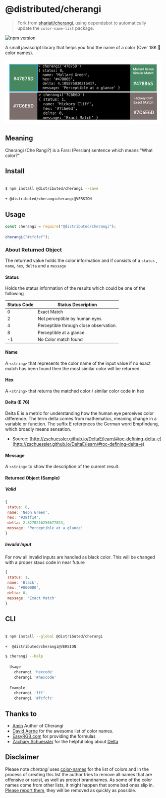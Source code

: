 # @distributed/cherangi

> Fork from [shariati/cherangi](https://github.com/shariati/cherangi), using dependabot to automatically update the `color-name-list` package.

[![npm version](https://badge.fury.io/js/cherangi.svg)](https://badge.fury.io/js/@distributed/cherangi)

A small javascript library that helps you find the name of a color (Over 18K 🎨 color names).

![cherangi](screenshot.png)

## Meaning

Cherangi (Che Rangi?) is a Farsi (Persian) sentence which means "What color?"

## Install

```bash

$ npm install @distributed/cherangi --save

+ @distributed/cherangicherangi@VERSION
```

## Usage

```javascript
const cherangi = require("@distributed/cherangi");

cherangi("#cfcfcf");
```

### About Returned Object

The returned value holds the color information and
if consists of a `status` , `name`, `hex`, `delta` and a `message`

#### Status

Holds the status information of the results which could be one of the following

| Status Code | Status Description                     |
| ----------- | -------------------------------------- |
| 0           | Exact Match                            |
| 2           | Not perceptible by human eyes.         |
| 4           | Perceptible through close observation. |
| 8           | Perceptible at a glance.               |
| -1          | No Color match found                   |

#### Name

A `<string>` that represents the color name of the input value if no exact match has been found then the most similar color will be returned.

#### Hex

A `<string>` that returns the matched color / similar color code in hex

#### Delta (E 76)

Delta E is a metric for understanding how the human eye perceives color difference. The term delta comes from mathematics, meaning change in a variable or function. The suffix E references the German word Empfindung, which broadly means sensation.

- Source: [http://zschuessler.github.io/DeltaE/learn/#toc-defining-delta-e](http://zschuessler.github.io/DeltaE/learn/#toc-defining-delta-e)

#### Message

A `<string>` to show the description of the current result.

#### Returned Object (Sample)

##### Valid

```javascript
{
 status: 8,
 name: 'Neon Green',
 hex: '#39ff14',
 delta: 2.8270216256677023,
 message: 'Perceptible at a glance'
}

```

##### Invalid Input

For now all invalid inputs are handled as black color. This will be changed with a proper staus code in near future

```javascript
{
 status: 1,
 name: 'Black',
 hex: '#000000',
 delta: 0,
 message: 'Exact Match'
}
```

## CLI

```bash

$ npm install --global @distributed/cherangi

+  @distributed/cherangi@VERSION
```

```bash
$ cherangi --help

  Usage
    cherangi 'hexcode'
    cherangi '#hexcode'

  Example
    cherangi 'fff'
    cherangi '#fcfcfc'
```

## Thanks to

- [Amin](https://github.com/shariati) Author of Cherangi
- [David Aerne](https://github.com/meodai/color-names) for the awesome list of color names.
- [EasyRGB.com](http://www.easyrgb.com/en/math.php) for providing the formulas
- [Zachary Schuessler](https://github.com/zschuessler) for the helpful blog about [Delta](http://zschuessler.github.io/DeltaE/learn/#toc-defining-delta-e)

## Disclaimer

Please note _cherangi_ uses [color-names](https://github.com/meodai/color-names/) for the list of colors and in the process of creating this list the author tries to remove all names that are offensive or racist, as well as protect brandnames.
As some of the color names come from other lists, it might happen that some bad ones slip in. [Please report them](https://github.com/meodai/color-names/issues), they will be removed as quickly as possible.
